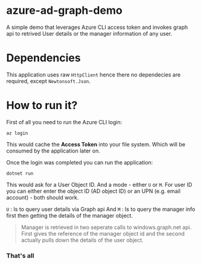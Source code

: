 

# azure-ad-graph-demo

A simple demo that leverages Azure CLI access token and invokes graph api to retrived User details or the manager information of any user.


# Dependencies

This application uses raw ```HttpClient``` hence there no dependecies are required, except ```Newtonsoft.Json```.

# How to run it?

First of all you need to run the Azure CLI login:

```
az login
```

This would cache the **Access Token** into your file system. Which will be consumed by the application later on.

Once the login was completed you can run the application:

```
dotnet run
```

This would ask for a User Object ID. And a mode - either ```U``` or ```M```.
For user ID you can either enter the object ID (AD object ID) or an UPN (e.g. email account) - both should work.

```U``` : Is to query user details via Graph api
And 
```M``` : Is to query the manager info first then getting the details of the manager object.

> Manager is retrieved in two seperate calls to windows.graph.net api. First gives the reference of the manager object id and the second actually pulls down the details of the user object.

### That's all